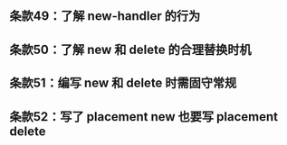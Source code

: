 ## 条款49：了解 new-handler 的行为

## 条款50：了解 new 和 delete 的合理替换时机

## 条款51：编写 new 和 delete 时需固守常规

## 条款52：写了 placement new 也要写 placement delete
